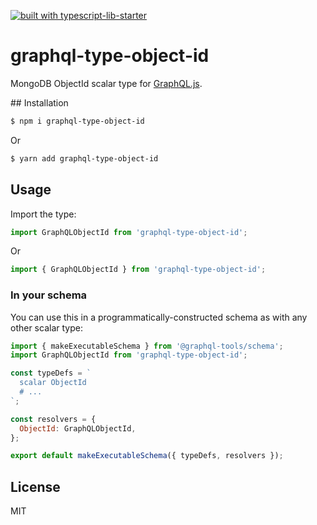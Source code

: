 [![built with typescript-lib-starter](https://img.shields.io/badge/built%20with-typescript--lib--starter%20-blue.svg)](https://github.com/fox1t/typescript-lib-starter)

# graphql-type-object-id

MongoDB ObjectId scalar type for [GraphQL.js](https://github.com/graphql/graphql-js).

## Installation

```bash
$ npm i graphql-type-object-id
```
Or

```bash
$ yarn add graphql-type-object-id
```
## Usage

Import the type:

```js
import GraphQLObjectId from 'graphql-type-object-id';
```

Or

```js
import { GraphQLObjectId } from 'graphql-type-object-id';
```

### In your schema

You can use this in a programmatically-constructed schema as with any other scalar type:

```js
import { makeExecutableSchema } from '@graphql-tools/schema';
import GraphQLObjectId from 'graphql-type-object-id';

const typeDefs = `
  scalar ObjectId
  # ...
`;

const resolvers = {
  ObjectId: GraphQLObjectId,
};

export default makeExecutableSchema({ typeDefs, resolvers });
```

## License

MIT
